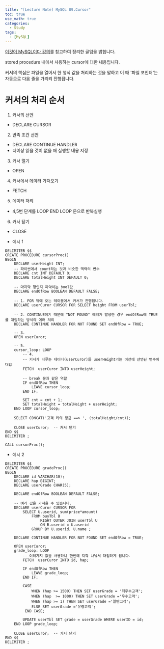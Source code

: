 ```yaml
---
title: "[Lecture Note] MySQL 09.Cursor"
toc: true
use_math: true
categories:
  - Study
tags:
  - [MySQL]
---
```


[이것이 MySQL이다 강의](https://www.youtube.com/watch?v=xKYeJxBTt2E&list=PLVsNizTWUw7Hox7NMhenT-bulldCp9HP9)를 참고하여 정리한 글임을 밝힙니다.


stored procedure 내에서 사용하는 cursor에 대한 내용입니다.

커서의 핵심은 파일을 열어서 한 행식 값을 처리하는 것을 말하고 이 때 '파일 포인터'는 자동으로 다음 줄을 가리켜 진행됩니다.

# 커서의 처리 순서

1. 커서의 선언
 - DECLARE CURSOR
2. 반족 조건 선언
 - DECLARE CONTINUE HANDLER
 - 더이상 읽을 것이 없을 때 실행할 내용 지정
3. 커서 열기
 - OPEN
4. 커서에서 데이터 가져오기
 - FETCH
5. 데이터 처리
 - 4,5번 단계를 LOOP END LOOP 문으로 반복실행
6. 커서 닫기
 - CLOSE

 
- 예시 1
```
DELIMITER $$
CREATE PROCEDURE cursorProc()
BEGIN
    DECLARE userHeight INT; 
    -- 파이썬에서 count하는 것과 비슷한 맥락의 변수
    DECLARE cnt INT DEFAULT 0; 
    DECLARE totalHeight INT DEFAULT 0;
    
    -- 마지막 행인지 파악하는 bool값
    DECLARE endOfRow BOOLEAN DEFAULT FALSE;

    -- 1. FOR 뒤에 오는 테이블에서 커서가 진행됩니다. 
    DECLARE userCuror CURSOR FOR SELECT height FROM userTbl;

    -- 2. CONTINUE이기 때문에 "NOT FOUND" 에러가 발생한 경우 endOfRow에 TRUE를 대입하는 방식의 에러 처리
    DECLARE CONTINUE HANDLER FOR NOT FOUND SET endOfRow = TRUE;
    
    -- 3. 
    OPEN userCuror;

    -- 5.
    cursor_loop: LOOP
        -- 4. 
        -- 커서가 다루는 데이터(userCuror)를 userHeight라는 이전에 선언된 변수에 대입
        FETCH  userCuror INTO userHeight; 
        
        -- break 문과 같은 역할
        IF endOfRow THEN 
            LEAVE cursor_loop;
        END IF;

        SET cnt = cnt + 1;
        SET totalHeight = totalHeight + userHeight;        
    END LOOP cursor_loop;
    
    SELECT CONCAT('고객 키의 평균 ==> ', (totalHeight/cnt));
    
    CLOSE userCuror;  -- 커서 닫기
END $$
DELIMITER ;

CALL cursorProc();
```

- 예시 2
```
DELIMITER $$
CREATE PROCEDURE gradeProc()
BEGIN
    DECLARE id VARCHAR(10);
    DECLARE hap BIGINT; 
    DECLARE userGrade CHAR(5); 
    
    DECLARE endOfRow BOOLEAN DEFAULT FALSE; 

    -- 여러 값을 가져올 수 있습니다.
    DECLARE userCuror CURSOR FOR
        SELECT U.userid, sum(price*amount)
            FROM buyTbl B
                RIGHT OUTER JOIN userTbl U
                ON B.userid = U.userid
            GROUP BY U.userid, U.name ;

    DECLARE CONTINUE HANDLER FOR NOT FOUND SET endOfRow = TRUE;
    
    OPEN userCuror;  
    grade_loop: LOOP
        -- 여러가지 값을 사용하니 한번에 각각 나눠서 대입하게 됩니다.
        FETCH  userCuror INTO id, hap; 
        
        IF endOfRow THEN
            LEAVE grade_loop;
        END IF;

        CASE  
            WHEN (hap >= 1500) THEN SET userGrade = '최우수고객';
            WHEN (hap  >= 1000) THEN SET userGrade ='우수고객';
            WHEN (hap >= 1) THEN SET userGrade ='일반고객';
            ELSE SET userGrade ='유령고객';
         END CASE;
        
        UPDATE userTbl SET grade = userGrade WHERE userID = id;
    END LOOP grade_loop;
    
    CLOSE userCuror;  -- 커서 닫기
END $$
DELIMITER ;
```